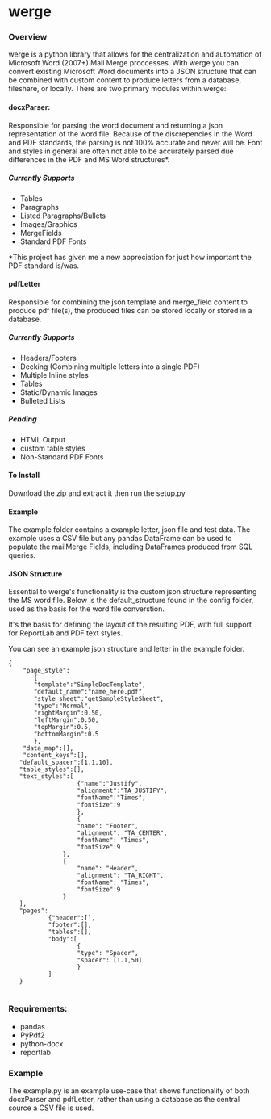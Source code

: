 
# werge

### Overview
werge is a python library that allows for the centralization and automation of Microsoft Word (2007+) Mail Merge proccesses. With werge you can convert existing Microsoft Word documents into a JSON structure that can be combined with custom content to produce letters from a database, fileshare, or locally. There are two primary modules within werge:

#### docxParser:
Responsible for parsing the word document and returning a json representation of the word file. Because of the discrepencies in the Word and PDF standards, the parsing is not 100% accurate and never will be. Font and styles in general are often not able to be accurately parsed due differences in the PDF and MS Word structures*.  

##### Currently Supports
* Tables
* Paragraphs
* Listed Paragraphs/Bullets
* Images/Graphics
* MergeFields
* Standard PDF Fonts

\*This project has given me a new appreciation for just how important the PDF standard is/was. 

#### pdfLetter
Responsible for combining the json template and merge_field content to produce pdf file(s), the produced files can be stored locally or stored in a database. 
##### Currently Supports
* Headers/Footers
* Decking (Combining multiple letters into a single PDF)
* Multiple Inline styles
* Tables
* Static/Dynamic Images
* Bulleted Lists
##### Pending
* HTML Output
* custom table styles
* Non-Standard PDF Fonts

#### To Install
Download the zip and extract it then run the setup.py


#### Example
The example folder contains a example letter, json file and test data. The example uses a CSV file but any pandas DataFrame can be used to populate the mailMerge Fields, including DataFrames produced from SQL queries. 
 

#### JSON Structure
Essential to werge's functionality is the custom json structure representing the MS word file. 
Below is the default_structure found in the config folder, used as the basis for the word file converstion. 

It's the basis for defining the layout of the resulting PDF, with full support for ReportLab and PDF text styles.

You can see an example json structure and letter in the example folder.

```
{
    "page_style":
       {
       "template":"SimpleDocTemplate",
       "default_name":"name_here.pdf",
       "style_sheet":"getSampleStyleSheet",
       "type":"Normal",
       "rightMargin":0.50,
       "leftMargin":0.50,
       "topMargin":0.5,
       "bottomMargin":0.5
       },
    "data_map":[],
    "content_keys":[],
   "default_spacer":[1.1,10],
   "table_styles":[],
   "text_styles":[
                   {"name":"Justify",
                   "alignment":"TA_JUSTIFY",
                   "fontName":"Times",
                   "fontSize":9
                   },
                   {
                   "name": "Footer",
                   "alignment": "TA_CENTER",
                   "fontName": "Times",
                   "fontSize":9
               },
               {
                   "name": "Header",
                   "alignment": "TA_RIGHT",
                   "fontName": "Times",
                   "fontSize":9
               }
   ],  
   "pages":
           {"header":[],
           "footer":[],
           "tables":[],
           "body":[
                   {
                   "type": "Spacer",
                   "spacer": [1.1,50]
                   }
           ]
   }


```

### Requirements:
* pandas
* PyPdf2
* python-docx
* reportlab
 
 
 
 ### Example
 The example.py is an example use-case that shows functionality of both docxParser and pdfLetter, rather than using a database as the central source a CSV file is used. 

